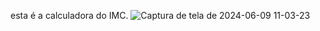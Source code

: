 esta é a calculadora do IMC.
![Captura de tela de 2024-06-09 11-03-23](https://github.com/Gustavo-th/Calculador-de-Imc/assets/136896263/84d5ce4f-a824-47fb-8119-ff2ae46b2d86)
